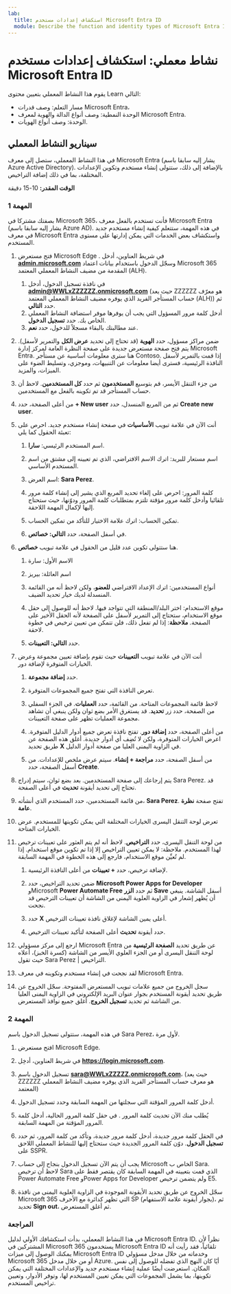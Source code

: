 ```yaml
---
lab:
  title: استكشاف إعدادات مستخدم Microsoft Entra ID
  module: Describe the function and identity types of Microsoft Entra ID
---
```


# نشاط معملي: استكشاف إعدادات مستخدم Microsoft Entra ID

يقوم هذا النشاط المعملي بتعيين محتوى Learn التالي:

- مسار التعلم: وصف قدرات Microsoft Entra،
- الوحدة النمطية: وصف أنواع الدالة والهوية لمعرف Microsoft Entra.
- الوحدة: وصف أنواع الهويات.

## سيناريو النشاط المعملي

في هذا النشاط المعملي، ستصل إلى معرف Microsoft Entra (يشار إليه سابقا باسم Azure Active Directory).  بالإضافة إلى ذلك، ستتولى إنشاء مستخدم وتكوين الإعدادات المختلفة، بما في ذلك إضافة التراخيص.  

**الوقت المقدر:** 10-15 دقيقة

### المهمة 1

بصفتك مشتركا في Microsoft 365، فأنت تستخدم بالفعل معرف Microsoft Entra (يشار إليه سابقا باسم Azure AD).  في هذه المهمة، ستتعلم كيفية إنشاء مستخدم جديد في معرف Microsoft Entra واستكشاف بعض الخدمات التي يمكن إدارتها على مستوى المستخدم.

1. فتح مستعرض Microsoft Edge . في شريط العناوين، أدخل **[admin.microsoft.com](https://admin.microsoft.com)** وسجّل الدخول باستخدام بيانات اعتماد Microsoft 365 المقدمة من مضيف النشاط المعملي المعتمد (ALH).
    1. في نافذة تسجيل الدخول، أدخل **admin@WWLxZZZZZZ.onmicrosoft.com** (حيث يعد ZZZZZZ هو معرّف حساب المستأجر الفريد الذي يوفره مضيف النشاط المعملي المعتمد (ALH)) ثم حدد **التالي**.
    1. أدخل كلمة مرور المسؤول التي يجب أن يوفرها موفر استضافة النشاط المعملي الخاص بك. حدد **تسجيل الدخول**.
    1. عند مطالبتك بالبقاء مسجلاً للدخول، حدد **نعم**.

1. ضمن مراكز مسؤول، حدد **الهوية** (قد تحتاج إلى تحديد **عرض الكل** والتمرير لأسفل).  يتم فتح صفحة مستعرض جديدة على صفحة النظرة العامة لمركز إدارة Microsoft Entra. هنا سترى معلومات أساسية عن مستأجر Contoso. إذا قمت بالتمرير لأسفل النافذة الرئيسية، فسترى أيضا معلومات عن التنبيهات، وموجزي، وتسليط الضوء على الميزات، والمزيد.

1. من جزء التنقل الأيسر، قم بتوسيع **المستخدمون** ثم حدد **كل المستخدمين**. لاحظ أن حساب المستأجر قد تم تكوينه بالفعل مع المستخدمين.

1. من أعلى الصفحة، حدد **+ New user** ثم من المربع المنسدل، حدد **Create new user**.

1. أنت الآن في علامة تبويب **الأساسيات** في صفحة إنشاء مستخدم جديد. احرص على تعبئة الحقول كما يلي:
    1. اسم المستخدم الرئيسي: **سارا**.

    1. اسم مستعار للبريد: اترك الاسم الافتراضي، الذي تم تعيينه إلى مشتق من اسم المستخدم الأساسي.

    1. اسم العرض: **Sara Perez**.

    1. كلمة المرور: احرص على إلغاء تحديد المربع الذي يشير إلى إنشاء كلمة مرور تلقائيا وأدخل كلمة مرور مؤقتة تلتزم بمتطلبات كلمة المرور ودوّنها، حيث ستحتاج إليها لإكمال المهمة اللاحقة.

    1. تمكين الحساب: اترك علامة الاختيار للتأكد من تمكين الحساب.

    1. في أسفل الصفحة، حدد **التالي: خصائص**.

1. هنا ستتولى تكوين عدد قليل من الحقول في علامة تبويب **خصائص**.

    1. الاسم الأول: سارة

    1. اسم العائلة: بيريز

    1. أنواع المستخدمين: اترك الإعداد الافتراضي **للعضو**، ولكن لاحظ أنه من القائمة المنسدلة لديك خيار تحديد الضيف.

    1. موقع الاستخدام: اختر البلد/المنطقة التي تتواجد فيها.  لاحظ أنه للوصول إلى حقل موقع الاستخدام، ستحتاج إلى التمرير لأسفل على الصفحة لأنه الحقل الأخير على الصفحة.  **ملاحظة**: إذا لم تفعل ذلك، فلن تتمكن من تعيين ترخيص في خطوة لاحقة.

    1. حدد **التالي: التعيينات**.

1. أنت الآن في علامة تبويب **التعيينات** حيث تقوم بإضافة تعيين مجموعة وعرض الخيارات المتوفرة لإضافة دور.

    1. حدد **إضافة مجموعة**.

    1. تعرض النافذة التي تفتح جميع المجموعات المتوفرة.  

    1. لاحظ قائمة المجموعات المتاحة.  من القائمة، حدد **العمليات**.  في الجزء السفلي من الصفحة، حدد زر **تحديد**.  قد يستغرق الأمر بضع ثوان ولكن ينبغي أن تشاهد مجموعة العمليات تظهر على صفحة التعيينات.

    1. من أعلى الصفحة، حدد **إضافة دور**.  تفتح نافذة تعرض جميع أدوار الدليل المتوفرة.  اعرض الخيارات المتوفرة، ولكن لا تُضِف أي أدوار جديدة.  أغلق هذه الصفحة عن طريق تحديد **X** في الزاوية اليمنى العليا من صفحة أدوار الدليل.
    1. من أسفل الصفحة، حدد **مراجعة + إنشاء**. سيتم عرض ملخص للإعدادات.  من أسفل الصفحة، حدد **Create**.

1. يتم إرجاعك إلى صفحة المستخدمين.  بعد بضع ثوان، سيتم إدراج Sara Perez.  قد تحتاج إلى تحديد أيقونة **تحديث** في أعلى الصفحة.

1. من قائمة المستخدمين، حدد المستخدم الذي أنشأته، **Sara Perez**.  تفتح صفحة **نظرة عامة**.

1. تعرض لوحة التنقل اليسرى الخيارات المختلفة التي يمكن تكوينها للمستخدم. عرض الخيارات المتاحة.

1. من لوحة التنقل اليسرى، حدد **التراخيص**.  لاحظ أنه لم يتم العثور على تعيينات ترخيص لهذا المستخدم.  ملاحظة: لا يمكن تعيين التراخيص إلا إذا تم تكوين موقع استخدام. إذا لم تُعيِّن موقع الاستخدام، فارجع إلى هذه الخطوة في المهمة السابقة.

    1. لإضافة ترخيص، حدد **+ تعيينات** من أعلى النافذة الرئيسية.

    1. ضمن تحديد التراخيص، حدد **Microsoft Power Apps for Developer** وMicrosoft **Power Automate Free** ثم حدد **الزر Save** أسفل الشاشة. ينبغي أن يُظهر إشعار في الزاوية العلوية اليمنى من الشاشة أن تعيينات الترخيص قد نجحت.

    1. حدد **X** أعلى يمين الشاشة لإغلاق نافذة تعيينات الترخيص.

    1. حدد أيقونة **تحديث** أعلى الصفحة لتأكيد تعيينات الترخيص.

1. ارجع إلى مركز مسؤولي Microsoft Entra عن طريق تحديد **الصفحة الرئيسية** من لوحة التنقل اليسرى أو من الجزء العلوي الأيسر من الشاشة (كسرة الخبز)، أعلاه حيث تقول Sara Perez | التراخيص.

1. لقد نجحت في إنشاء مستخدم وتكوينه في معرف Microsoft Entra.

1. سجل الخروج من جميع علامات تبويب المستعرض المفتوحة. سجّل الخروج عن طريق تحديد أيقونة المستخدم بجوار عنوان البريد الإلكتروني في الزاوية اليمنى العليا من الشاشة ثم تحديد **تسجيل الخروج**. أغلق جميع نوافذ المستعرض.

### المهمة 2

في هذه المهمة، ستتولى تسجيل الدخول باسم Sara Perez، لأول مرة.

1. افتح مستعرض Microsoft Edge.

2. في شريط العناوين، أدخِل **https://login.microsoft.com**.

3. تسجيل الدخول باسم **sara@WWLxZZZZZ.onmicrosoft.com**، (حيث يعد ZZZZZZ هو معرف حساب المستأجر الفريد الذي يوفره مضيف النشاط المعملي المعتمد)
4. أدخل كلمة المرور المؤقتة التي سجلتها من المهمة السابقة وحدد تسجيل الدخول.

5. يُطلب منك الآن تحديث كلمة المرور . في حقل كلمة المرور الحالية، أدخل كلمة المرور المؤقتة من المهمة السابقة.

6. في الحقل كلمة مرور جديدة، أدخل كلمة مرور جديدة، وتأكد من كلمة المرور، ثم حدد **تسجيل الدخول**.  دوّن كلمة المرور الجديدة حيث ستحتاج إليها للنشاط المعملي اللاحق على SSPR.

7. يجب أن يتم الآن تسجيل الدخول بنجاح إلى حساب Microsoft الخاص ب Sara.  لاحظ أن ترخيص Sara الذي قمت بتعيينه في المهمة السابقة كان يقتصر فقط على Power Automate Free وPower Apps for Developer ولم يتضمن ترخيص E5.

8. سجّل الخروج عن طريق تحديد الأيقونة الموجودة في الزاوية العلوية اليمنى من نافذة Microsoft 365 التي تظهر كدائرة مع الأحرف SP (بجوار أيقونة علامة الاستفهام)، ثم تحديد **Sign out**، ثم أغلق المستعرض.

### المراجعة

في هذا النشاط المعملي، بدأت استكشافك الأولي لدليل Microsoft Entra ID. نظراً لأن المشتركين في Microsoft 365 يستخدمون Microsoft Entra ID تلقائياً، فقد رأيت أنه يمكنك الوصول إلى ميزات Microsoft Entra ID وخدماته من خلال مدخل مسؤولي Microsoft 365 أو من خلال مدخل Azure.  أيًا كان النهج الذي تفضله للوصول إلى نفس المكان.  استعرضت أيضًا عملية إنشاء مستخدم جديد والإعدادات المختلفة التي يمكن تكوينها، بما يشمل المجموعات التي يمكن تعيين المستخدم لها، وتوفر الأدوار، وتعيين تراخيص المستخدم.
